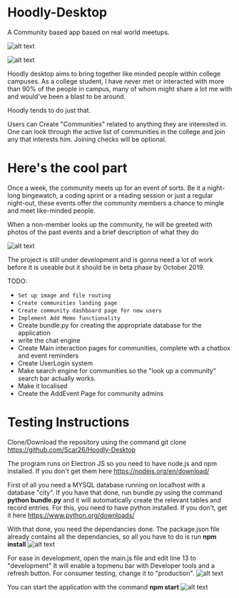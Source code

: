 # Hoodly-Desktop
A Community based app based on real world meetups.

![alt text](https://i.ibb.co/SK4x1Qh/hoodly.jpg)

![alt text](https://i.ibb.co/L8sJZT6/hoodly2.jpg)


Hoodly desktop aims to bring together like minded people within college campuses. As a college student, I have never met or interacted with more than 90% of the people in campus, many of whom might share a lot me with and would've been a blast to be around.

  Hoodly tends to do just that.

Users can Create "Communities" related to anything they are interested in.
One can look through the active list of communities in the college and join any that interests him. Joining checks will be optional.

# Here's the cool part

Once a week, the community meets up for an event of sorts. Be it a night-long bingewatch, a coding sprint or a reading session or just a regular night-out, these events offer the community members a chance to mingle and meet like-minded people.

When a non-member looks up the community, he will be greeted with photos of the past events and a brief description of what they do


![alt text](https://i.ibb.co/WgXy3MF/dashboard.jpg)

The project is still under development and is gonna need a lot of work before it is useable but it should be in beta phase by October 2019.


TODO:
- ``Set up image and file routing ``
- ``Create communities landing page``
- ``Create community dashboard page for new users``
- ``Implement Add Memo functionality``
- Create bundle.py for creating the appropriate database for the application
- write the chat engine
- Create Main interaction pages for communities, complete wth a chatbox and event reminders
- Create UserLogin system
- Make search engine for communities so the "look up a community" search bar actually works.
- Make it localised
- Create the AddEvent Page for community admins

# Testing Instructions

Clone/Download the repository using the command git clone  https://github.com/Scar26/Hoodly-Desktop

The program runs on Electron JS so you need to have node.js and npm installed. If you don't get them here https://nodejs.org/en/download/

First of all you need a MYSQL database running on localhost with a database "city". If you have that done, run bundle.py using the command <strong>python bundle.py</strong> and it will automatically create the relevant tables and record entries. For this, you need to have python installed. If you don't, get it here https://www.python.org/downloads/

With that done, you need the dependancies done. The package.json file already contains all the dependancies, so all you have to do is run <b>npm install</b>
![alt text](https://i.ibb.co/qBsw4PQ/install.jpg)

For ease in development, open the main.js file and edit line 13 to "development" It will enable a topmenu bar with Developer tools and a refresh button. For consumer testing, change it to "production".
![alt text](https://i.ibb.co/GtC2WGH/env.jpg)


You can start the application with the command <b>npm start</b>
![alt text](https://i.ibb.co/7kFrr56/run.jpg)
